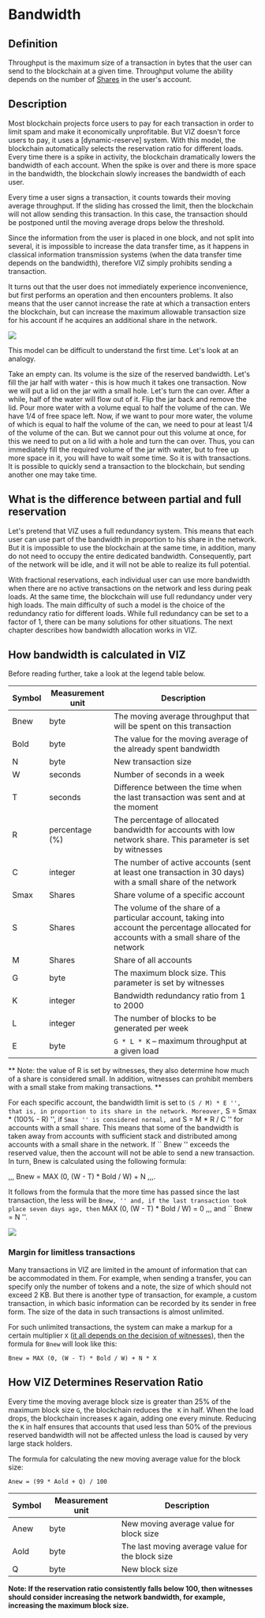 # Bandwidth

## Definition

Throughput is the maximum size of a transaction in bytes that
the user can send to the blockchain at a given time. Throughput volume
the ability depends on the number of [Shares](./economy.md#shares) in the user's account.

## Description

Most blockchain projects force users to pay for each transaction in order to limit spam and make it economically unprofitable. But VIZ doesn't force users to pay, it uses a [dynamic-reserve] system. With this model, the blockchain automatically selects the reservation ratio for different loads. Every time there is a spike in activity, the blockchain dramatically lowers the bandwidth of each account. When the spike is over and there is more space in the bandwidth, the blockchain slowly increases the bandwidth of each user.

Every time a user signs a transaction, it counts towards their moving average throughput. If the sliding has crossed the limit, then the blockchain will not allow sending this transaction. In this case, the transaction should be postponed until the moving average drops below the threshold.

Since the information from the user is placed in one block, and not split into several, it is impossible to increase the data transfer time, as it happens in classical information transmission systems (when the data transfer time depends on the bandwidth), therefore VIZ simply prohibits sending a transaction.

It turns out that the user does not immediately experience inconvenience, but first performs an operation and then encounters problems. It also means that the user cannot increase the rate at which a transaction enters the blockchain, but can increase the maximum allowable transaction size for his account if he acquires an additional share in the network.

![](./img/bandwidth.png)

This model can be difficult to understand the first time. Let's look at an analogy.

Take an empty can. Its volume is the size of the reserved bandwidth. Let's fill the jar half with water - this is how much it takes one transaction. Now we will put a lid on the jar with a small hole. Let's turn the can over. After a while, half of the water will flow out of it. Flip the jar back and remove the lid. Pour more water with a volume equal to half the volume of the can. We have 1/4 of free space left. Now, if we want to pour more water, the volume of which is equal to half the volume of the can, we need to pour at least 1/4 of the volume of the can. But we cannot pour out this volume at once, for this we need to put on a lid with a hole and turn the can over. Thus, you can immediately fill the required volume of the jar with water, but to free up more space in it, you will have to wait some time. So it is with transactions. It is possible to quickly send a transaction to the blockchain, but sending another one may take time.

## What is the difference between partial and full reservation

Let's pretend that VIZ uses a full redundancy system. This means that each user can use part of the bandwidth in proportion to his share in the network. But it is impossible to use the blockchain at the same time, in addition, many do not need to occupy the entire dedicated bandwidth. Consequently, part of the network will be idle, and it will not be able to realize its full potential.

With fractional reservations, each individual user can use more bandwidth when there are no active transactions on the network and less during peak loads. At the same time, the blockchain will use full redundancy under very high loads. The main difficulty of such a model is the choice of the redundancy ratio for different loads. While full redundancy can be set to a factor of 1, there can be many solutions for other situations. The next chapter describes how bandwidth allocation works in VIZ.

## How bandwidth is calculated in VIZ

Before reading further, take a look at the legend table below.

| Symbol               | Measurement unit  | Description                                                     |
| -------------------- | ----------------- | ------------------------------------------------------------ |
| Bnew                 | byte              | The moving average throughput that will be spent on this transaction |
| Bold                 | byte              | The value for the moving average of the already spent bandwidth |
| N                    | byte              | New transaction size                                      |
| W                    | seconds           | Number of seconds in a week                                   |
| T                    | seconds           | Difference between the time when the last transaction was sent and at the moment |
| R                    | percentage (%)    | The percentage of allocated bandwidth for accounts with low network share. This parameter is set by witnesses |
| C                    | integer           | The number of active accounts (sent at least one transaction in 30 days) with a small share of the network |
| Smax                 | Shares            | Share volume of a specific account                              |
| S                    | Shares            | The volume of the share of a particular account, taking into account the percentage allocated for accounts with a small share of the network |
| M                    | Shares            | Share of all accounts                                    |
| G                    | byte              | The maximum block size. This parameter is set by witnesses |
| K                    | integer           | Bandwidth redundancy ratio from 1 to 2000 |
| L                    | integer           | The number of blocks to be generated per week     |
| E                    | byte              | ``G * L * K`` – maximum throughput at a given load |

** Note: the value of R is set by witnesses, they also determine how much of a share is considered small. In addition, witnesses can prohibit members with a small stake from making transactions. **

For each specific account, the bandwidth limit is set to `` (S / M) * E '', that is, in proportion to its share in the network. Moreover, `` S = Smax * (100% - R) '', if `` Smax '' is considered normal, and `` S = M * R / C '' for accounts with a small share. This means that some of the bandwidth is taken away from accounts with sufficient stack and distributed among accounts with a small share in the network. If `` Bnew '' exceeds the reserved value, then the account will not be able to send a new transaction. In turn, Bnew is calculated using the following formula:

,,, Bnew = MAX (0, (W - T) * Bold / W) + N ,,,.

It follows from the formula that the more time has passed since the last transaction, the less will be `` Bnew, '' and, if the last transaction took place seven days ago, then `` MAX (0, (W - T) * Bold / W) = 0 ,,, and `` Bnew = N ''.

![](./img/bandwidth_viz.png)

### Margin for limitless transactions

Many transactions in VIZ are limited in the amount of information that can be accommodated in them. For example, when sending a transfer, you can specify only the number of tokens and a note, the size of which should not exceed 2 KB. But there is another type of transaction, for example, a custom transaction, in which basic information can be recorded by its sender in free form. The size of the data in such transactions is almost unlimited.

For such unlimited transactions, the system can make a markup for a certain multiplier ``X`` ([it all depends on the decision of witnesses](./witnesses.md#data_operations_cost_additional_bandwidth)), then the formula for ``Bnew`` will look like this:

``Bnew = MAX (0, (W - T) * Bold / W) + N * X``

## How VIZ Determines Reservation Ratio

Every time the moving average block size is greater than 25% of the maximum block size ``G``, the blockchain reduces the `` K`` in half. When the load drops, the blockchain increases ``K`` again, adding one every minute. Reducing the ``K`` in half ensures that accounts that used less than 50% of the previous reserved bandwidth will not be affected unless the load is caused by very large stack holders.

The formula for calculating the new moving average value for the block size:

``Anew = (99 * Aold + Q) / 100``

| Symbol               | Measurement unit  | Description                                             |
| -------------------- | ----------------- | ------------------------------------------------------- |
| Anew                 | byte              | New moving average value for block size                 |
| Aold                 | byte              | The last moving average value for the block size        |
| Q                    | byte              | New block size                                          |

**Note: If the reservation ratio consistently falls below 100, then witnesses should consider increasing the network bandwidth, for example, increasing the maximum block size.**
